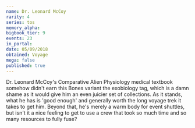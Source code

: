 ```yaml
---
name: Dr. Leonard McCoy
rarity: 4
series: tos
memory_alpha:
bigbook_tier: 9
events: 23
in_portal:
date: 05/09/2018
obtained: Voyage
mega: false
published: true
---
```


Dr. Leonard McCoy's Comparative Alien Physiology medical textbook somehow didn't earn this Bones variant the exobiology tag, which is a damn shame as it would give him an even juicier set of collections. As it stands, what he has is 'good enough' and generally worth the long voyage trek it takes to get him. Beyond that, he's merely a warm body for event shuttles, but isn't it a nice feeling to get to use a crew that took so much time and so many resources to fully fuse?
